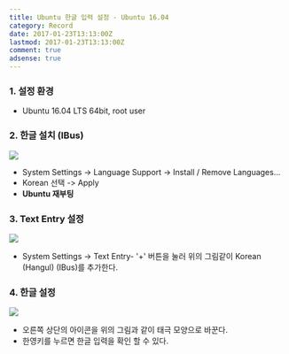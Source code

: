 ```yaml
---
title: Ubuntu 한글 입력 설정 - Ubuntu 16.04
category: Record
date: 2017-01-23T13:13:00Z
lastmod: 2017-01-23T13:13:00Z
comment: true
adsense: true
---
```


### 1. 설정 환경

* Ubuntu 16.04 LTS 64bit, root user

### 2. 한글 설치 (IBus)

![]({{site.baseurl}}/images/record/Ubuntu_Input_Korean/Ubuntu_Hangul_Install.PNG)

* System Settings -> Language Support -> Install / Remove Languages...
* Korean 선택 -> Apply
* **Ubuntu 재부팅**

### 3. Text Entry 설정

![]({{site.baseurl}}/images/record/Ubuntu_Input_Korean/Ubuntu_Hangul_Setting.PNG)

* System Settings -> Text Entry- '+' 버튼을 눌러 위의 그림같이 Korean (Hangul) (IBus)를 추가한다.

### 4. 한글 설정

![]({{site.baseurl}}/images/record/Ubuntu_Input_Korean/Ubuntu_Hangul_Mark.PNG)

* 오른쪽 상단의 아이콘을 위의 그림과 같이 태극 모양으로 바꾼다.
* 한영키를 누르면 한글 입력을 확인 할 수 있다.
